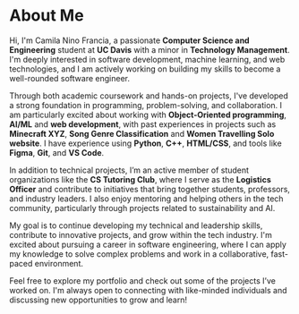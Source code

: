 # About Me

Hi, I'm Camila Nino Francia, a passionate **Computer Science and Engineering** student at **UC Davis** with a minor in **Technology Management**. I'm deeply interested in software development, machine learning, and web technologies, and I am actively working on building my skills to become a well-rounded software engineer.

Through both academic coursework and hands-on projects, I've developed a strong foundation in programming, problem-solving, and collaboration. I am particularly excited about working with **Object-Oriented programming**, **AI/ML** and **web development**, with past experiences in projects such as **Minecraft XYZ**, **Song Genre Classification** and **Women Travelling Solo website**. I have experience using **Python**, **C++**, **HTML/CSS**, and tools like **Figma**, **Git**, and **VS Code**.

In addition to technical projects, I’m an active member of student organizations like the **CS Tutoring Club**, where I serve as the **Logistics Officer** and contribute to initiatives that bring together students, professors, and industry leaders. I also enjoy mentoring and helping others in the tech community, particularly through projects related to sustainability and AI.

My goal is to continue developing my technical and leadership skills, contribute to innovative projects, and grow within the tech industry. I'm excited about pursuing a career in software engineering, where I can apply my knowledge to solve complex problems and work in a collaborative, fast-paced environment.

Feel free to explore my portfolio and check out some of the projects I’ve worked on. I'm always open to connecting with like-minded individuals and discussing new opportunities to grow and learn!
